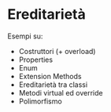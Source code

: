 # Ereditarietà

Esempi su:
- Costruttori (+ overload)
- Properties
- Enum
- Extension Methods
- Ereditarietà tra classi
- Metodi virtual ed override
- Polimorfismo
